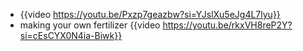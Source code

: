 - {{video https://youtu.be/Pxzp7geazbw?si=YJslXu5eJg4L7lyu}}
- making your own fertilizer {{video https://youtu.be/rkxVH8reP2Y?si=cEsCYX0N4ia-Biwk}}